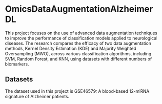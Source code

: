 # OmicsDataAugmentationAlzheimerDL
This project focuses on the use of advanced data augmentation techniques to improve the performance of classification models applied to neurological diseases. The research compares the efficacy of two data augmentation methods, Kernel Density Estimation (KDE) and Majority Weighted Oversampling (MWO), across various classification algorithms, including SVM, Random Forest, and KNN, using datasets with different numbers of biomarkers.

## Datasets
The dataset used in this project is GSE46579: A blood-based 12-miRNA signature of Alzheimer patients.
